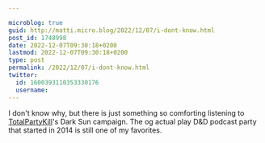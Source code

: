 ```yaml
---

microblog: true
guid: http://matti.micro.blog/2022/12/07/i-dont-know.html
post_id: 1748998
date: 2022-12-07T09:30:18+0200
lastmod: 2022-12-07T09:30:18+0200
type: post
permalink: /2022/12/07/i-dont-know.html
twitter:
  id: 1600393110353330176
  username:
---
```

I don't know why, but there is just something so comforting listening to [TotalPartyKill](https://www.theincomparable.com/tpk)'s Dark Sun campaign. The og actual play D&D podcast party that started in 2014 is still one of my favorites.
